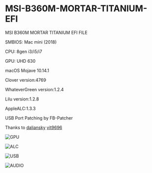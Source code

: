 # MSI-B360M-MORTAR-TITANIUM-EFI
MSI B360M MORTAR TITANIUM EFI FILE

SMBIOS: Mac mini (2018)

CPU: 8gen i3/i5/i7

GPU: UHD 630

macOS Mojave 10.14.1

Clover version:4769

WhateverGreen version:1.2.4

Lilu version:1.2.8

AppleALC:1.3.3

USB Port Patching by FB-Patcher

Thanks to 
[daliansky](https://github.com/daliansky)
[vit9696](https://github.com/vit9696)

![GPU](https://github.com/irelandKen/MSI-B360M-MORTAR-TITANIUM-EFI/blob/master/FB-Patcher-new.png?raw=true)

![ALC](https://github.com/irelandKen/MSI-B360M-MORTAR-TITANIUM-EFI/blob/master/FB-Patcher-ALC.png?raw=true)

![USB](https://github.com/irelandKen/MSI-B360M-MORTAR-TITANIUM-EFI/blob/master/FB-Patcher-USB.png?raw=true)

![AUDIO](https://github.com/irelandKen/MSI-B360M-MORTAR-TITANIUM-EFI/blob/master/AUDIO.png?raw=true)
